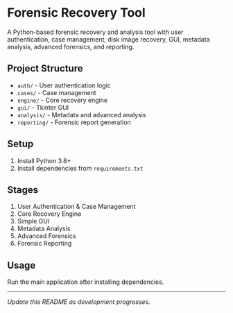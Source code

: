 # Forensic Recovery Tool

A Python-based forensic recovery and analysis tool with user authentication, case management, disk image recovery, GUI, metadata analysis, advanced forensics, and reporting.

## Project Structure
- `auth/` - User authentication logic
- `cases/` - Case management
- `engine/` - Core recovery engine
- `gui/` - Tkinter GUI
- `analysis/` - Metadata and advanced analysis
- `reporting/` - Forensic report generation

## Setup
1. Install Python 3.8+
2. Install dependencies from `requirements.txt`

## Stages
1. User Authentication & Case Management
2. Core Recovery Engine
3. Simple GUI
4. Metadata Analysis
5. Advanced Forensics
6. Forensic Reporting

## Usage
Run the main application after installing dependencies.

---

*Update this README as development progresses.*
